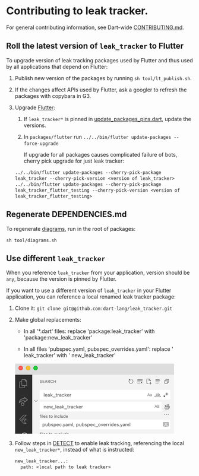 # Contributing to leak tracker.

For general contributing information, see Dart-wide [CONTRIBUTING.md](https://github.com/dart-lang/.github/blob/main/CONTRIBUTING.md).

##  Roll the latest version of `leak_tracker` to Flutter

To upgrade version of leak tracking packages used by Flutter and thus used by
all applications that depend on Flutter:

1. Publish new version of the packages by running `sh tool/lt_publish.sh`.

2. If the changes affect APIs used by Flutter,
   ask a googler to refresh the packages with copybara in G3.

3. Upgrade [Flutter](https://github.com/flutter/flutter):

    1. If `leak_tracker*` is pinned in
       [update_packages_pins.dart](https://github.com/flutter/flutter/blob/main/packages/flutter_tools/lib/src/update_packages_pins.dart),
       update the versions.
    2. In `packages/flutter` run `../../bin/flutter update-packages --force-upgrade`
  
       If upgrade for all packages causes complicated failure of bots, cherry pick upgrade for
       just leak tracker:
   
      ```
      ../../bin/flutter update-packages --cherry-pick-package leak_tracker --cherry-pick-version <version of leak_tracker> 
      ../../bin/flutter update-packages --cherry-pick-package leak_tracker_flutter_testing --cherry-pick-version <version of leak_tracker_flutter_testing>
      ```

## Regenerate DEPENDENCIES.md

To regenerate [diagrams](https://pub.dev/packages/layerlens), run in the root of packages:

```shell
sh tool/diagrams.sh
```

## Use different `leak_tracker`

When you reference `leak_tracker` from your application, version should be `any`, because
the version is pinned by Flutter.

If you want to use a different version of `leak_tracker` in your Flutter application,
you can reference a local renamed leak tracker package:

1. Clone it: `git clone git@github.com:dart-lang/leak_tracker.git`

2. Make global replacements:

   - In all '*.dart' files: replace 'package:leak_tracker' with 'package:new_leak_tracker'

   - In all files 'pubspec.yaml, pubspec_overrides.yaml': replace ' leak_tracker' with ' new_leak_tracker'

   ![replace](images/rename.png "Rename leak_tracker")

3. Follow steps in [DETECT](./DETECT.md) to enable leak tracking, referencing
   the local `new_leak_tracker*`, instead of what is instructed:

   ```
   new_leak_tracker...:
     path: <local path to leak tracker>
   ```
